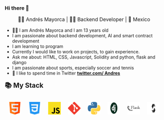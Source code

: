 ### Hi there 👋

<p style="text-align: center; font-size: 1rem;" align='center'>👦🏻 Andrés Mayorca | 👨‍💻 Backend Developer | 🌮 Mexico</p>

- 👨‍💻 I am Andrés Mayorca and I am 13 years old
- I am passionate about backend development, AI and smart contract development
- I am learning to program
- Currently I would like to work on projects, to gain experience.
- Ask me about: HTML, CSS, Javascript, Solidity and python, flask and django
- I am passionate about sports, especially soccer and tennis
- 💬 I like to spend time in Twitter **[twitter.com/ Andres](https://twitter.com/Andresito_0808)**


<h2 style="margin: 1rem 0;">📚 My Stack<h3>
<p align='center' style="text-align: center; display: flex; justify-content: space-around; flex-wrap: wrap; margin-top: 2rem; margin-bottom: 2rem;">
<img src="./html.svg" alt="html5" width="40" height="40"/>
<img src="./css3.svg" alt="css3" width="40" height="40"/>
<img src="./javascript.svg" alt="javascript" width="40" height="40"/>
<img src="./git.svg" alt="git" width="40" height="40"/>
<img src="./python.svg" alt="python" width="40" height="40"/>
<img src="./django.png" alt="python" width="40" height="40"/>
<img src="./FLASK_png.png" alt="python" width="40" height="40"/>
<img src="./solidity_png.png" alt="python" width="40" height="40"/> 
</p>
